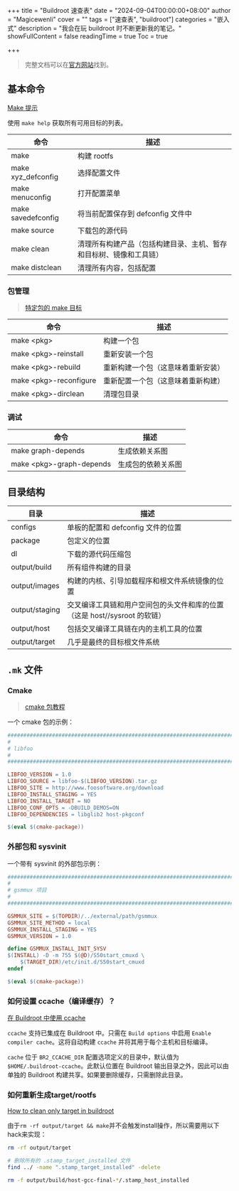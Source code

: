 +++
title = "Buildroot 速查表"
date = "2024-09-04T00:00:00+08:00"
author = "Magicewenli"
cover = ""
tags = ["速查表", "buildroot"]
categories = "嵌入式"
description = "我会在玩 buildroot 时不断更新我的笔记。"
showFullContent = false
readingTime = true
Toc = true

+++

> 完整文档可以在[官方网站](https://buildroot.org/downloads/manual/manual.html)找到。

## 基本命令

[Make 提示](https://buildroot.org/downloads/manual/manual.html#make-tips)

使用 `make help` 获取所有可用目标的列表。

| 命令               | 描述                                                               |
| ------------------ | ------------------------------------------------------------------ |
| make               | 构建 rootfs                                                        |
| make xyz_defconfig | 选择配置文件                                                       |
| make menuconfig    | 打开配置菜单                                                       |
| make savedefconfig | 将当前配置保存到 defconfig 文件中                                  |
| make source        | 下载包的源代码                                                     |
| make clean         | 清理所有构建产品（包括构建目录、主机、暂存和目标树、镜像和工具链） |
| make distclean     | 清理所有内容，包括配置                                             |

### 包管理

> [特定包的 make 目标](https://buildroot.org/downloads/manual/manual.html#pkg-build-steps)

| 命令                     | 描述                               |
| ------------------------ | ---------------------------------- |
| make \<pkg\>             | 构建一个包                         |
| make \<pkg\>-reinstall   | 重新安装一个包                     |
| make \<pkg\>-rebuild     | 重新构建一个包（这意味着重新安装） |
| make \<pkg\>-reconfigure | 重新配置一个包（这意味着重新构建） |
| make \<pkg\>-dirclean    | 清理包目录                         |

### 调试

| 命令                       | 描述               |
| -------------------------- | ------------------ |
| make graph-depends         | 生成依赖关系图     |
| make \<pkg\>-graph-depends | 生成包的依赖关系图 |

## 目录结构

| 目录           | 描述                                                                                  |
| -------------- | ------------------------------------------------------------------------------------- |
| configs        | 单板的配置和 defconfig 文件的位置                                                     |
| package        | 包定义的位置                                                                          |
| dl             | 下载的源代码压缩包                                                                    |
| output/build   | 所有组件构建的目录                                                                    |
| output/images  | 构建的内核、引导加载程序和根文件系统镜像的位置                                        |
| output/staging | 交叉编译工具链和用户空间包的头文件和库的位置（这是 host/<toolchains>/sysroot 的软链） |
| output/host    | 包括交叉编译工具链在内的主机工具的位置                                                |
| output/target  | 几乎是最终的目标根文件系统                                                              |

## `.mk` 文件

### Cmake

> [cmake 包教程](https://buildroot.org/downloads/manual/manual.html#cmake-package-tutorial)

一个 cmake 包的示例：

```makefile
################################################################################
#
# libfoo
#
################################################################################

LIBFOO_VERSION = 1.0
LIBFOO_SOURCE = libfoo-$(LIBFOO_VERSION).tar.gz
LIBFOO_SITE = http://www.foosoftware.org/download
LIBFOO_INSTALL_STAGING = YES
LIBFOO_INSTALL_TARGET = NO
LIBFOO_CONF_OPTS = -DBUILD_DEMOS=ON
LIBFOO_DEPENDENCIES = libglib2 host-pkgconf

$(eval $(cmake-package))
```

### 外部包和 sysvinit

一个带有 sysvinit 的外部包示例：

```makefile
################################################################################
#
# gsmmux 项目
#
################################################################################

GSMMUX_SITE = $(TOPDIR)/../external/path/gsmmux
GSMMUX_SITE_METHOD = local
GSMMUX_INSTALL_STAGING = YES
GSMMUX_VERSION = 1.0

define GSMMUX_INSTALL_INIT_SYSV
$(INSTALL) -D -m 755 $(@D)/S50start_cmuxd \
    $(TARGET_DIR)/etc/init.d/S50start_cmuxd
endef

$(eval $(cmake-package))
```

### 如何设置 ccache（编译缓存）？

[在 Buildroot 中使用 ccache](https://buildroot.org/downloads/manual/manual.html#ccache)

`ccache` 支持已集成在 Buildroot 中。只需在 `Build options` 中启用 `Enable compiler cache`。这将自动构建 `ccache` 并将其用于每个主机和目标编译。

`cache` 位于 `BR2_CCACHE_DIR` 配置选项定义的目录中，默认值为 `$HOME/.buildroot-ccache`。此默认位置在 Buildroot 输出目录之外，因此可以由单独的 Buildroot 构建共享。如果要删除缓存，只需删除此目录。

### 如何重新生成target/rootfs

[How to clean only target in buildroot](https://stackoverflow.com/questions/47320800/how-to-clean-only-target-in-buildroot)

由于`rm -rf output/target && make`并不会触发install操作，所以需要用以下hack来实现：

```bash
rm -rf output/target

# 删除所有的 .stamp_target_installed 文件
find ../ -name ".stamp_target_installed" -delete

rm -f output/build/host-gcc-final-*/.stamp_host_installed
```